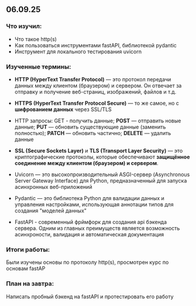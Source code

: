 
## 06.09.25

### Что изучил:
- Что такое http(s)
- Как пользоваться инструментами fastAPI, библиотекой pydantic
- Инструмент для локального тестирования uvicorn
### Изученные термины:

- **HTTP (HyperText Transfer Protocol)** — это протокол передачи данных между клиентом (браузером) и сервером. Он отвечает за отправку и получение веб-страниц, изображений, файлов и т.д.

- **HTTPS (HyperText Transfer Protocol Secure)** — то же самое, но с **шифрованием данных** через SSL/TLS
- HTTP запросы: GET - получить данные; **POST** — отправить новые данные; **PUT** — обновить существующие данные (заменить полностью); **PATCH** — обновить частично; **DELETE** — удалить данные
- **SSL (Secure Sockets Layer)** и **TLS (Transport Layer Security)** — это криптографические протоколы, которые обеспечивают **защищённое соединение между клиентом (браузером) и сервером**.
- Uvicorn — это высокопроизводительный ASGI-сервер (Asynchronous Server Gateway Interface) для Python, предназначенный для запуска асинхронных веб-приложений
- Pydantic — это библиотека Python для валидации данных и управления настройками, использующая аннотации типов для создания "моделей данных"
- FastAPI - современный фрймфорк для создания api бэкенда сервера. Одним из главных преимуществ является возможность асинхроности, валидация и автоматическая документация

### Итоги работы:
Были изучены основы по протоколу http(s), просмотрен курс по основам fastAP

### План на завтра:
Написать пробный бэкенд на fastAPI и протестировать его работу
